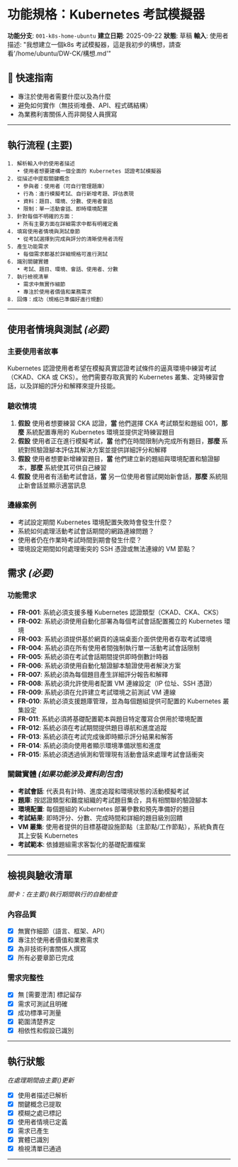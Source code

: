 # 功能規格：Kubernetes 考試模擬器

**功能分支**: `001-k8s-home-ubuntu`
**建立日期**: 2025-09-22
**狀態**: 草稿
**輸入**: 使用者描述: "我想建立一個k8s 考試模擬器，這是我初步的構想，請查看'/home/ubuntu/DW-CK/構想.md'"

## 📝 快速指南
- 專注於使用者需要什麼以及為什麼
- 避免如何實作（無技術堆疊、API、程式碼結構）
- 為業務利害關係人而非開發人員撰寫

---

## 執行流程 (主要)
```
1. 解析輸入中的使用者描述
   • 使用者想要建構一個全面的 Kubernetes 認證考試模擬器
2. 從描述中提取關鍵概念
   • 參與者：使用者（可自行管理題庫）
   • 行為：進行模擬考試、自行新增考題、評估表現
   • 資料：題目、環境、分數、使用者會話
   • 限制：單一活動會話、即時環境配置
3. 針對每個不明確的方面：
   • 所有主要方面在詳細需求中都有明確定義
4. 填寫使用者情境與測試章節
   • 從考試選擇到完成與評分的清晰使用者流程
5. 產生功能需求
   • 每個需求都基於詳細規格可進行測試
6. 識別關鍵實體
   • 考試、題目、環境、會話、使用者、分數
7. 執行檢視清單
   • 需求中無實作細節
   • 專注於使用者價值和業務需求
8. 回傳：成功（規格已準備好進行規劃）
```

---

## 使用者情境與測試 *(必要)*

### 主要使用者故事
Kubernetes 認證使用者希望在模擬真實認證考試條件的逼真環境中練習考試（CKAD、CKA 或 CKS）。他們需要存取真實的 Kubernetes 叢集、定時練習會話，以及詳細的評分和解釋來提升技能。

### 驗收情境
1. **假設** 使用者想要練習 CKA 認證，**當** 他們選擇 CKA 考試類型和題組 001，**那麼** 系統配置專用的 Kubernetes 環境並提供定時練習題目
2. **假設** 使用者正在進行模擬考試，**當** 他們在時間限制內完成所有題目，**那麼** 系統對照驗證腳本評估其解決方案並提供詳細評分和解釋
3. **假設** 使用者想要新增練習題目，**當** 他們建立新的題組與環境配置和驗證腳本，**那麼** 系統使其可供自己練習
4. **假設** 使用者有活動考試會話，**當** 另一位使用者嘗試開始新會話，**那麼** 系統阻止新會話並顯示適當訊息

### 邊緣案例
- 考試設定期間 Kubernetes 環境配置失敗時會發生什麼？
- 系統如何處理活動考試會話期間的網路連線問題？
- 使用者仍在作業時考試時間到期會發生什麼？
- 環境設定期間如何處理衝突的 SSH 憑證或無法連線的 VM 節點？

## 需求 *(必要)*

### 功能需求
- **FR-001**: 系統必須支援多種 Kubernetes 認證類型（CKAD、CKA、CKS）
- **FR-002**: 系統必須使用自動化部署為每個考試會話配置獨立的 Kubernetes 環境
- **FR-003**: 系統必須提供基於網頁的遠端桌面介面供使用者存取考試環境
- **FR-004**: 系統必須在所有使用者間強制執行單一活動考試會話限制
- **FR-005**: 系統必須在考試會話期間提供即時倒數計時器
- **FR-006**: 系統必須使用自動化驗證腳本驗證使用者解決方案
- **FR-007**: 系統必須為每個題目產生詳細評分報告和解釋
- **FR-008**: 系統必須允許使用者配置 VM 連線設定（IP 位址、SSH 憑證）
- **FR-009**: 系統必須在允許建立考試環境之前測試 VM 連線
- **FR-010**: 系統必須支援題庫管理，並為每個題組提供可配置的 Kubernetes 叢集設定
- **FR-011**: 系統必須將基礎配置範本與題目特定覆寫合併用於環境配置
- **FR-012**: 系統必須在考試期間提供題目導航和進度追蹤
- **FR-013**: 系統必須在考試完成後即時顯示評分結果和解答
- **FR-014**: 系統必須向使用者顯示環境準備狀態和進度
- **FR-015**: 系統必須透過偵測和管理現有活動會話來處理考試會話衝突

### 關鍵實體 *(如果功能涉及資料則包含)*
- **考試會話**: 代表具有計時、進度追蹤和環境狀態的活動模擬考試
- **題庫**: 按認證類型和難度組織的考試題目集合，具有相關聯的驗證腳本
- **環境配置**: 每個題組的 Kubernetes 部署參數和預先準備好的題目
- **考試結果**: 即時評分、分數、完成時間和詳細的題目級別回饋
- **VM 叢集**: 使用者提供的目標基礎設施節點（主節點/工作節點），系統負責在其上安裝 Kubernetes
- **考試範本**: 依據題組需求客製化的基礎配置檔案

---

## 檢視與驗收清單
*關卡：在主要()執行期間執行的自動檢查*

### 內容品質
- [x] 無實作細節（語言、框架、API）
- [x] 專注於使用者價值和業務需求
- [x] 為非技術利害關係人撰寫
- [x] 所有必要章節已完成

### 需求完整性
- [x] 無 [需要澄清] 標記留存
- [x] 需求可測試且明確
- [x] 成功標準可測量
- [x] 範圍清楚界定
- [x] 相依性和假設已識別

---

## 執行狀態
*在處理期間由主要()更新*

- [x] 使用者描述已解析
- [x] 關鍵概念已提取
- [x] 模糊之處已標記
- [x] 使用者情境已定義
- [x] 需求已產生
- [x] 實體已識別
- [x] 檢視清單已通過

---